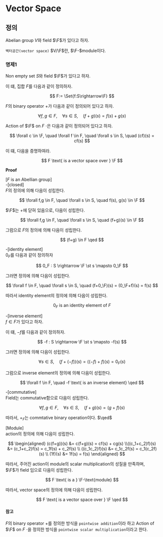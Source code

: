 # Vector Space
## 정의
Abelian group $V$와 field $\F$가 있다고 하자.

`벡터공간(vector space)` $V/\F$란, $\F-$module이다.

### 명제1
Non empty set $S$와 field $\F$가 있다고 하자.

이 떄, 집합 $F$를 다음과 같이 정의하자.

$$ F:= \Set{f:S\rightarrow\F} $$

$F$의 binary operator $+$가 다음과 같이 정의되어 있다고 하자.

$$ \forall f,g \in F, \quad \forall s \in S, \quad (f+g)(s) = f(s) + g(s) $$

Action of $\F$ on $F$ $\cdot$은 다음과 같이 정의되어 있다고 하자.

$$ \forall c \in \F, \quad \forall f \in F, \quad \forall s \in S, \quad  (cf)(s) = cf(s) $$

이 떄, 다음을 증명하여라.

$$ F \text{ is a vector space over } \F $$

**Proof**

[$F$ is an Abellian group]  
-[closed]  
$F$의 정의에 의해 다음이 성립한다.

$$ \forall f,g \in F, \quad \forall s \in S, \quad f(s), g(s) \in \F $$

$\F$는 $+$에 닫혀 있음으로, 다음이 성립한다.

$$ \forall f,g \in F, \quad \forall s \in S, \quad (f+g)(s) \in \F $$

그럼으로 $F$의 정의에 의해 다음이 성립한다.

$$ (f+g) \in F \qed $$

-[identity element]  
$0_F$를 다음과 같이 정의하자

$$ 0_F : S \rightarrow \F \st s \mapsto 0_\F $$

그러면 정의에 의해 다음이 성립한다.

$$ \forall f \in F, \quad \forall s \in S, \quad (f+0_\F)(s) = (0_\F+f)(s) = f(s) $$

따라서 identity element의 정의에 의해 다음이 성립한다.

$$ 0_F \text{ is an identity element of } F $$

-[inverse element]  
$f \in F$가 있다고 하자.

이 떄, $-f$를 다음과 같이 정의하자.

$$ -f : S \rightarrow \F \st s \mapsto -f(s) $$

그러면 정의에 의해 다음이 성립한다.

$$ \forall s \in S, \quad (f+(-f))(s) = ((-f)+f)(s) = 0_F(s) $$

그럼으로 inverse element의 정의에 의해 다음이 성립한다.

$$ \forall f \in F, \quad -f \text{ is an inverse element} \qed $$

-[commutative]  
Field는 commutative함으로 다음이 성립한다.

$$ \forall f,g \in F, \quad \forall s \in S, \quad (f+g)(s) = (g+f)(s) $$

따라서, $+_F$는 commtative binary operation이다. $\qed$

[Module]  
action의 정의에 의해 다음이 성립한다.

$$ \begin{aligned} (c(f+g))(s) &= c(f+g)(s) = cf(s) + cg(s) \\((c_1+c_2)f)(s) &= (c_1+c_2)f(s) = c_1f(s) + c_2f(s) \\ ((c_1c_2)f)(s) &= c_1c_2f(s) = c_1(c_2f)(s) \\ (1f)(s) &= 1f(s) = f(s) \end{aligned} $$

따라서, 주어진 action이 module의 scalar multiplication의 성질을 만족하며, $\F$가 field 임으로 다음이 성립한다.

$$ F \text{ is a } \F-\text{module} $$

따라서, vector space의 정의에 의해 다음이 성립한다.

$$ F \text{ is a vector space over } \F \qed $$

#### 참고
$F$의 binary operator $+$를 정의한 방식을 `pointwise addition`이라 하고 Action of $\F$ on $F$ $\cdot$을 정의한 방식을 `pointwise scalar multiplication`이라고 한다.